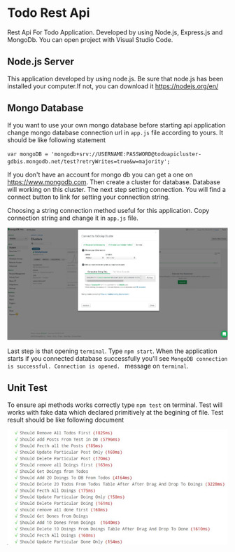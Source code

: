 # Todo Rest Api
Rest Api For Todo Application. Developed by using Node.js, Express.js and MongoDb. You can open project with Visual Studio Code.

## Node.js Server
This application developed by using node.js. Be sure that node.js has been installed your computer.If not, you can download it  https://nodejs.org/en/

## Mongo Database
If you want to use your own mongo database
before starting api application change mongo database connection url in `app.js` file according to yours. It should be like following statement

`var mongoDB = 'mongodb+srv://USERNAME:PASSWORD@todoapicluster-gdbis.mongodb.net/test?retryWrites=true&w=majority';`

If you don't have an account for mongo db you can get a one on https://www.mongodb.com.
Then create a cluster for database. Database will working on this cluster. The next step setting connection.
You will find a connect button to link for setting your connection string.

Choosing a string connection method useful for this application.
Copy connection string and change it in `app.js` file.

![Image of Mongo](https://github.com/Timosis/TodoAppRestApi/blob/master/MongoDbConnection.JPG)

Last step is that opening `terminal`. Type `npm start`. When the application starts if you connected database successfully
you'll see `MongoDB connection is successful. Connection is opened.
` message on `terminal`.

## Unit Test 
To ensure api methods works correctly type `npm test` on terminal. Test will works with fake data which declared primitively at the begining of file. Test result should be like following document

![Image of Test](https://github.com/Timosis/TodoAppRestApi/blob/master/TestResult.JPG)


